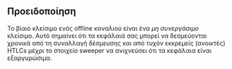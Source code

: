 ## Προειδοποίηση

Το βίαιο κλείσιμο ενός offline καναλιού είναι ένα _μη συνεργάσιμο_ κλείσιμο. Αυτό σημαίνει ότι τα κεφάλαιά σας μπορεί να δεσμεύονται χρονικά από τη συναλλαγή δέσμευσης και από τυχόν εκκρεμείς (ανοικτές) HTLCs μέχρι το στοιχείο sweeper να ανιχνεύσει ότι τα κεφάλαια είναι εξαργυρώσιμα.

